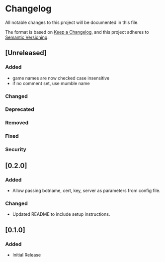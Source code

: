 # Changelog
All notable changes to this project will be documented in this file.

The format is based on [Keep a Changelog](https://keepachangelog.com/en/1.0.0/),
and this project adheres to [Semantic Versioning](https://semver.org/spec/v2.0.0.html).


## [Unreleased]
### Added
- game names are now checked case insensitive
- if no comment set, use mumble name

### Changed
### Deprecated
### Removed
### Fixed
### Security


## [0.2.0]
### Added
- Allow passing botname, cert, key, server as parameters from config file.

### Changed
- Updated README to include setup instructions.

## [0.1.0]
### Added
- Initial Release
